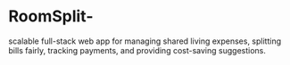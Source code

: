 # RoomSplit-
scalable full-stack web app for managing shared living expenses, splitting bills fairly, tracking payments, and providing cost-saving suggestions.
